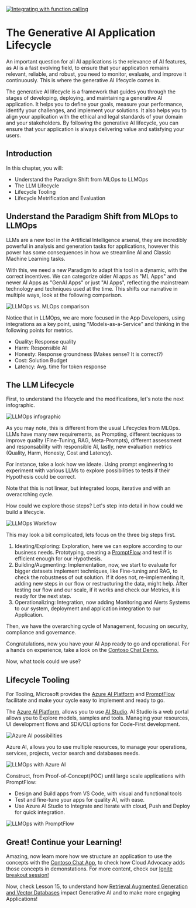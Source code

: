 [![Integrating with function calling](./images/14-lesson-banner.png?)](https://aka.ms/gen-ai-lesson14-gh?)

# The Generative AI Application Lifecycle

An important question for all AI applications is the relevance of AI features, as AI is a fast evolving field, to ensure that your application remains relevant, reliable, and robust, you need to monitor, evaluate, and improve it continuously. This is where the generative AI lifecycle comes in.

The generative AI lifecycle is a framework that guides you through the stages of developing, deploying, and maintaining a generative AI application. It helps you to define your goals, measure your performance, identify your challenges, and implement your solutions. It also helps you to align your application with the ethical and legal standards of your domain and your stakeholders. By following the generative AI lifecycle, you can ensure that your application is always delivering value and satisfying your users.

## Introduction

In this chapter, you will:

- Understand the Paradigm Shift from MLOps to LLMOps
- The LLM Lifecycle
- Lifecycle Tooling
- Lifecycle Metrification and Evaluation

## Understand the Paradigm Shift from MLOps to LLMOps

LLMs are a new tool in the Artificial Intelligence arsenal, they are incredibly powerful in analysis and generation tasks for applications, however this power has some consequences in how we streamline AI and Classic Machine Learning tasks.

With this, we need a new Paradigm to adapt this tool in a dynamic, with the correct incentives. We can categorize older AI apps as "ML Apps" and newer AI Apps as "GenAI Apps" or just "AI Apps", reflecting the mainstream technology and techniques used at the time. This shifts our narrative in multiple ways, look at the following comparison.

![LLMOps vs. MLOps comparison](./images/01-llmops-shift.png?WT.mc_id=academic-105485-koreys)

Notice that in LLMOps, we are more focused in the App Developers, using integrations as a key point, using "Models-as-a-Service" and thinking in the following points for metrics.

- Quality: Response quality
- Harm: Responsible AI
- Honesty: Response groundness (Makes sense? It is correct?)
- Cost: Solution Budget
- Latency: Avg. time for token response

## The LLM Lifecycle

First, to understand the lifecycle and the modifications, let's note the next infographic.

![LLMOps infographic](./images/02-llmops.png?WT.mc_id=academic-105485-koreys)

As you may note, this is different from the usual Lifecycles from MLOps. LLMs have many new requirements, as Prompting, different tecniques to improve quality (Fine-Tuning, RAG, Meta-Prompts), different assessment and responsability with responsible AI, lastly, new evaluation metrics (Quality, Harm, Honesty, Cost and Latency).

For instance, take a look how we ideate. Using prompt engineering to experiment with various LLMs to explore possibilities to tests if their Hypothesis could be correct.

Note that this is not linear, but integrated loops, iterative and with an overacrching cycle.

How could we explore those steps? Let's step into detail in how could we build a lifecycle.

![LLMOps Workflow](./images/03-llm-stage-flows.png?WT.mc_id=academic-105485-koreys)

This may look a bit complicated, lets focus on the three big steps first.

1. Ideating/Exploring: Exploration, here we can explore according to our business needs. Prototyping, creating a [PromptFlow](https://microsoft.github.io/promptflow/index.html?) and test if is efficient enough for our Hypothesis.
1. Building/Augmenting: Implementation, now, we start to evaluate for bigger datasets implement techniques, like Fine-tuning and RAG, to check the robustness of out solution. If it does not, re-implementing it, adding new steps in our flow or restructuring the data, might help. After testing our flow and our scale, if it works and check our Metrics, it is ready for the next step.
1. Operationalizing: Integration, now adding Monitoring and Alerts Systems to our system, deployment and application integration to our Application.

Then, we have the overarching cycle of Management, focusing on security, compliance and governance.

Congratulations, now you have your AI App ready to go and operational. For a hands on experience, take a look on the [Contoso Chat Demo.](https://nitya.github.io/contoso-chat/?WT.mc_id=academic-105485-koreys)

Now, what tools could we use?

## Lifecycle Tooling

For Tooling, Microsoft provides the [Azure AI Platform](https://azure.microsoft.com/solutions/ai/?WT.mc_id=academic-105485-koreys) and [PromptFlow](https://microsoft.github.io/promptflow/index.html?) facilitate and make your cycle easy to implement and ready to go.

The [Azure AI Platform](https://azure.microsoft.com/solutions/ai/?WT.mc_id=academic-105485-koreys), allows you to use [AI Studio](https://ai.azure.com/?WT.mc_id=academic-105485-koreys). AI Studio is a web portal allows you to Explore models, samples and tools. Managing your resources, UI development flows and SDK/CLI options for Code-First development.

![Azure AI possibilities](./images/04-azure-ai-platform.png?WT.mc_id=academic-105485-koreys)

Azure AI, allows you to use multiple resources, to manage your operations, services, projects, vector search and databases needs.

![LLMOps with Azure AI](./images/05-llm-azure-ai-prompt.png?WT.mc_id=academic-105485-koreys)

Construct, from Proof-of-Concept(POC) until large scale applications with PromptFlow:

- Design and Build apps from VS Code, with visual and functional tools
- Test and fine-tune your apps for quality AI, with ease.
- Use Azure AI Studio to Integrate and Iterate with cloud, Push and Deploy for quick integration.

![LLMOps with PromptFlow](./images/06-llm-promptflow.png?WT.mc_id=academic-105485-koreys)

## Great! Continue your Learning!

Amazing, now learn more how we structure an application to use the concepts with the [Contoso Chat App](https://nitya.github.io/contoso-chat/?), to check how Cloud Advocacy adds those concepts in demonstations. For more content, check our [Ignite breakout session!
](https://www.youtube.com/watch?v=DdOylyrTOWg)

Now, check Lesson 15, to understand how [Retrieval Augmented Generation and Vector Databases](../15-rag-and-vector-databases/README.md?) impact Generative AI and to make more engaging Applications!
